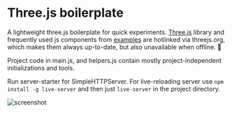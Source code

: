 # Three.js boilerplate
A lightweight three.js boilerplate for quick experiments. [Three.js](https://github.com/mrdoob/three.js) library and frequently used js components from [examples](https://threejs.org/examples/) are hotlinked via threejs.org, which makes them always up-to-date, but also unavailable when offline. 🙈

Project code in main.js, and helpers.js contain mostly project-independent initializations and tools.

Run server-starter for SimpleHTTPServer. 
For live-reloading server use `npm install -g live-server` and then just `live-server` in the project directory.

![screenshot](http://i.imgur.com/Q9UrSRI.png)
